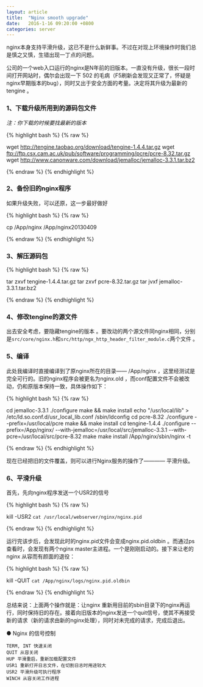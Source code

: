```yaml
---
layout: article
title:  "Nginx smooth upgrade"
date:   2016-1-16 09:20:00 +0800
categories: server
---
```


nginx本身支持平滑升级，这已不是什么新鲜事。不过在对现上环境操作时我们总是慎之又慎，生错出现一丁点的问题。

公司的一个web入口运行的nginx是N年前的旧版本。一直没有升级，很长一段时间打开网站时，偶尔会出现一下 502 的毛病（F5刷新会发现又正常了，怀疑是nginx早期版本的bug），同时又出于安全方面的考量。决定将其升级为最新的tengine 。

### 1、下载升级所用到的源码包文件 ###

*注：你下载的时候要找最新的版本*

{% highlight bash %}
{% raw %}

wget http://tengine.taobao.org/download/tengine-1.4.4.tar.gz
wget ftp://ftp.csx.cam.ac.uk/pub/software/programming/pcre/pcre-8.32.tar.gz
wget http://www.canonware.com/download/jemalloc/jemalloc-3.3.1.tar.bz2

{% endraw %}
{% endhighlight %}

### 2、备份旧的nginx程序 ###

如果升级失败，可以还原，这一步最好做好

{% highlight bash %}
{% raw %}

cp /App/nginx /App/nginx20130409

{% endraw %}
{% endhighlight %}

### 3、解压源码包 ###

{% highlight bash %}
{% raw %}

tar zxvf tengine-1.4.4.tar.gz
tar zxvf pcre-8.32.tar.gz
tar jvxf jemalloc-3.3.1.tar.bz2

{% endraw %}
{% endhighlight %}

### 4、修改tengine的源文件 ###

出去安全考虑，要隐藏tengine的版本 。要改动的两个源文件同nginx相同，分别是`src/core/nginx.h`和`src/http/ngx_http_header_filter_module.c`两个文件 。

### 5、编译 ###

此处我编译时直接编译到了原nginx所在的目录—— /App/nginx ，这里经测试是完全可行的。旧的nginx程序会被更名为nginx.old ，而conf配置文件不会被改动，仍和原版本保持一致，具体操作如下：

{% highlight bash %}
{% raw %}

cd jemalloc-3.3.1
./configure
make && make install
echo "/usr/local/lib" > /etc/ld.so.conf.d/usr_local_lib.conf
/sbin/ldconfig
cd pcre-8.32
./configure --prefix=/usr/local/pcre
make && make install
cd tengine-1.4.4
./configure --prefix=/App/nginx/ --with-jemalloc=/usr/local/src/jemalloc-3.3.1 --with-pcre=/usr/local/src/pcre-8.32
make
make install
/App/nginx/sbin/nginx -t

{% endraw %}
{% endhighlight %}

现在已经把旧的文件覆盖，则可以进行Nginx服务的操作了———— 平滑升级。

### 6、平滑升级 ###

首先，先向nginx程序发送一个USR2的信号

{% highlight bash %}
{% raw %}

kill -USR2 `cat /usr/local/webserver/nginx/nginx.pid`

{% endraw %}
{% endhighlight %}

运行完该步后，会发现此时的nginx.pid文件会变成nginx.pid.oldbin 。而通过ps 查看时，会发现有两个nginx master主进程。一个是刚刚启动的。接下来让老的nginx 从容而有颜面的退役：

{% highlight bash %}
{% raw %}

kill -QUIT `cat /App/nginx/logs/nginx.pid.oldbin`

{% endraw %}
{% endhighlight %}

总结来说：上面两个操作就是：让nginx 重新用目前的sbin目录下的nginx再运行，同时保持旧的存在。接着向旧版本的nginx发送一个quit信号，使其不再接受新的请求（新的请求由新的nginx处理），同时对未完成的请求，完成后退出。

● Nginx 的信号控制

    TERM, INT 快速关闭
    QUIT 从容关闭
    HUP 平滑重启，重新加载配置文件
    USR1 重新打开日志文件，在切割日志时用途较大
    USR2 平滑升级可执行程序
    WINCH 从容关闭工作进程